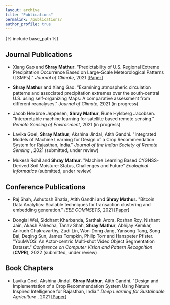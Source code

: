 ```yaml
---
layout: archive
title: "Publications"
permalink: /publications/
author_profile: true
---
```



{% include base_path %}

<!--
{% for post in site.publications reversed %}
  {% include archive-single.html %}
{% endfor %}
-->

## Journal Publications

* Xiang Gao and **Shray Mathur**. "Predictability of U.S. Regional Extreme Precipitation Occurrence Based on Large-Scale Meteorological Patterns (LSMPs)."
*Journal of Climate*, 2021 [[Paper](https://doi.org/10.1175/JCLI-D-21-0137.1)]

* **Shray Mathur** and Xiang Gao. "Examining atmospheric circulation patterns and associated precipitation extremes over the south-central U.S. using self-organizing Maps: A comparative assessment from different reanalyses." 
*Journal of Climate*, 2021 (in progress)

* Jacob Høxbroe Jeppesen, **Shray Mathur**, Rune Hylsberg Jacobsen.
"Interpretable machine learning for satellite based remote sensing."
*Remote Sensing of Environment*, 2021 (in progress)

* Lavika Goel, **Shray Mathur**, Akshina Jindal, Atith Gandhi.
"Integrated Models of Machine Learning for Design of a Crop Recommendation System for Rajasthan, India." *Journal of the Indian Society of Remote Sensing* , 2021 (submitted, under review)

* Mukesh Rohil and **Shray Mathur**. "Machine Learning Based CYGNSS-Derived Soil Moisture: Status, Challenges and Future" 
*Ecological Informatics* (submitted, under review)

## Conference Publications

* Raj Shah, Ashutosh Bhatia, Atith Gandhi and **Shray Mathur**. "Bitcoin Data Analytics: Scalable techniques for transaction clustering and embedding generation."
*IEEE COMNSETS*, 2021 [[Paper](https://ieeexplore.ieee.org/abstract/document/9352922)]

* Donglai Wei, Siddhant Kharbanda, Sarthak Arora, Roshan Roy, Nishant Jain, Akash Palrecha, Tanav Shah, **Shray Mathur**, Abhijay Kemkar, Anirudh Chakravarthy, Zudi Lin, Won-Dong Jang, Yansong Tang, Song Bai, Deqing Sun, James Tompkin, Philip Torr and Hanspeter Pfister. "YouMVOS: An Actor-centric Multi-shot Video Object Segmentation Dataset."
*Conference on Computer Vision and Pattern Recognition* (**CVPR**), 2022 (submitted, under review)


## Book Chapters
* Lavika Goel, Akshina Jindal, **Shray Mathur**, Atith Gandhi.
"Design and Implementation of a Crop Recommendation System Using Nature Inspired Intelligence for Rajasthan, India." *Deep Learning for Sustainable Agriculture* , 2021 [[Paper](https://doi.org/10.1016/B978-0-323-85214-2.00005-7)]

